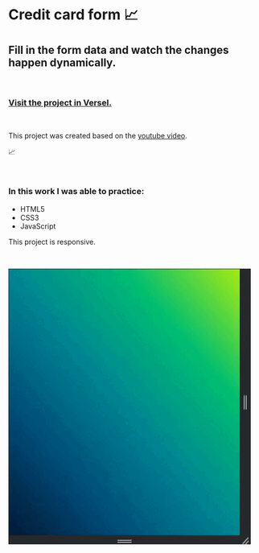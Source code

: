 # Credit card form 📈

## Fill in the form data and watch the changes happen dynamically.

<br>

### <a href="https://credit-card-form-6xce3hgiz-lucas-quirino-dev.vercel.app/">Visit the project in Versel.</a>

<br>

This project was created based on the <a href="https://www.youtube.com/watch?v=G7_VTWnWz40&t=2s">youtube video</a>.

📈

<br>

### In this work I was able to practice:

* HTML5
* CSS3
* JavaScript

This project is responsive.

<br>

![credit card form image exemple](assets/images/readme.gif)